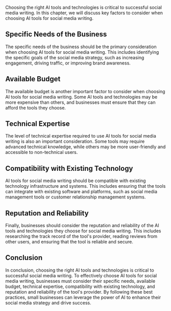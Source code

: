 

Choosing the right AI tools and technologies is critical to successful social media writing. In this chapter, we will discuss key factors to consider when choosing AI tools for social media writing.

Specific Needs of the Business
------------------------------

The specific needs of the business should be the primary consideration when choosing AI tools for social media writing. This includes identifying the specific goals of the social media strategy, such as increasing engagement, driving traffic, or improving brand awareness.

Available Budget
----------------

The available budget is another important factor to consider when choosing AI tools for social media writing. Some AI tools and technologies may be more expensive than others, and businesses must ensure that they can afford the tools they choose.

Technical Expertise
-------------------

The level of technical expertise required to use AI tools for social media writing is also an important consideration. Some tools may require advanced technical knowledge, while others may be more user-friendly and accessible to non-technical users.

Compatibility with Existing Technology
--------------------------------------

AI tools for social media writing should be compatible with existing technology infrastructure and systems. This includes ensuring that the tools can integrate with existing software and platforms, such as social media management tools or customer relationship management systems.

Reputation and Reliability
--------------------------

Finally, businesses should consider the reputation and reliability of the AI tools and technologies they choose for social media writing. This includes researching the track record of the tool's provider, reading reviews from other users, and ensuring that the tool is reliable and secure.

Conclusion
----------

In conclusion, choosing the right AI tools and technologies is critical to successful social media writing. To effectively choose AI tools for social media writing, businesses must consider their specific needs, available budget, technical expertise, compatibility with existing technology, and reputation and reliability of the tool's provider. By following these best practices, small businesses can leverage the power of AI to enhance their social media strategy and drive success.
